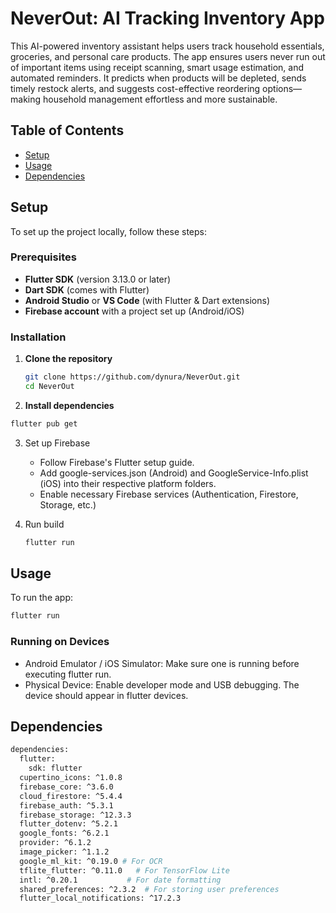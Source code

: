 # NeverOut: AI Tracking Inventory App

This AI-powered inventory assistant helps users track household essentials, groceries, and personal care products. The app ensures users never run out of important items using receipt scanning, smart usage estimation, and automated reminders. It predicts when products will be depleted, sends timely restock alerts, and suggests cost-effective reordering options—making household management effortless and more sustainable.

## Table of Contents

- [Setup](#setup)
- [Usage](#usage)
- [Dependencies](#dependencies)

## Setup

To set up the project locally, follow these steps:

### Prerequisites

- **Flutter SDK** (version 3.13.0 or later)
- **Dart SDK** (comes with Flutter)
- **Android Studio** or **VS Code** (with Flutter & Dart extensions)
- **Firebase account** with a project set up (Android/iOS)

### Installation

1. **Clone the repository**
   ```bash
   git clone https://github.com/dynura/NeverOut.git
   cd NeverOut
   ```
   
2. **Install dependencies**
  ```bash 
  flutter pub get
  ```

3. Set up Firebase
    - Follow Firebase's Flutter setup guide.
    - Add google-services.json (Android) and GoogleService-Info.plist (iOS) into their respective platform folders.
    - Enable necessary Firebase services (Authentication, Firestore, Storage, etc.)

4. Run build
   ```bash
   flutter run
   ```

## Usage

To run the app:
```bash
flutter run
```
### Running on Devices
- Android Emulator / iOS Simulator: Make sure one is running before executing flutter run.
- Physical Device: Enable developer mode and USB debugging. The device should appear in flutter devices.

## Dependencies
```bash
dependencies:
  flutter:
    sdk: flutter
  cupertino_icons: ^1.0.8
  firebase_core: ^3.6.0	
  cloud_firestore: ^5.4.4
  firebase_auth: ^5.3.1
  firebase_storage: ^12.3.3
  flutter_dotenv: ^5.2.1
  google_fonts: ^6.2.1
  provider: ^6.1.2
  image_picker: ^1.1.2
  google_ml_kit: ^0.19.0 # For OCR
  tflite_flutter: ^0.11.0   # For TensorFlow Lite
  intl: ^0.20.1           # For date formatting
  shared_preferences: ^2.3.2  # For storing user preferences
  flutter_local_notifications: ^17.2.3
```
   

